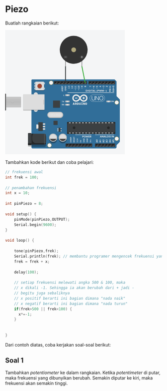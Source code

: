 # Piezo

Buatlah rangkaian berikut:

![](../res/piezo.png)

Tambahkan kode berikut dan coba pelajari:

```cpp
// frekuensi awal
int frek = 100;

// penambahan frekuensi
int x = 10;

int pinPiezo = 8;

void setup() {
    pinMode(pinPiezo,OUTPUT);
    Serial.begin(9600);
}

void loop() {
  	
    tone(pinPiezo,frek);
    Serial.println(frek); // membantu programer mengencek frekuensi yang sedang aktif
  	frek = frek + x;
  
    delay(100);
  
    // setiap frekuensi melewati angka 500 & 100, maka
    // x dikali -1. Sehingga ia akan berubah dari + jadi -
    // begitu juga sebaliknya
    // x positif berarti ini bagian dimana "nada naik"
    // x negatif berarti ini bagian dimana "nada turun"
  	if(frek>500 || frek<100) {
      x*=-1;
    } 
    
         
}
```

Dari contoh diatas, coba kerjakan soal-soal berikut:

## Soal 1
Tambahkan _potentiometer_ ke dalam rangkaian. Ketika _potentimeter_ di putar, maka frekuensi yang dibunyikan berubah. Semakin diputar ke kiri, maka frekuensi akan semakin tinggi.
